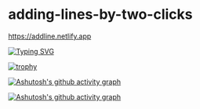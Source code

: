# adding-lines-by-two-clicks
https://addline.netlify.app

[![Typing SVG](https://readme-typing-svg.herokuapp.com?font=Fira+Code&weight=500&pause=1000&width=435&lines=Add+line+by+two+dots)](https://git.io/typing-svg)

[![trophy](https://github-profile-trophy.vercel.app/?username=Vladimir0657305)]([https://github.com/ryo-ma/github-profile-trophy](https://github.com/Vladimir0657305))

[![Ashutosh's github activity graph](https://github-readme-activity-graph.cyclic.app/graph?username=Vladimir0657305&theme=react)](https://github.com/ashutosh00710/github-readme-activity-graph)

[![Ashutosh's github activity graph](https://github-readme-activity-graph.cyclic.app/graph?username=Vladimir0657305&theme=react)](https://github.com/ashutosh00710/github-readme-activity-graph)

